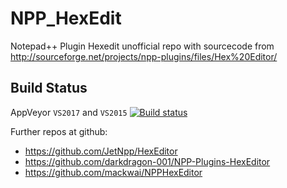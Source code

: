# NPP_HexEdit
Notepad++ Plugin Hexedit
unofficial repo with sourcecode from http://sourceforge.net/projects/npp-plugins/files/Hex%20Editor/


Build Status
------------

AppVeyor `VS2017` and `VS2015`  [![Build status](https://ci.appveyor.com/api/projects/status/x8j5dnfur93n6six?svg=true)](https://ci.appveyor.com/project/chcg/npp-hexedit)

Further repos at github:
- https://github.com/JetNpp/HexEditor
- https://github.com/darkdragon-001/NPP-Plugins-HexEditor
- https://github.com/mackwai/NPPHexEditor
